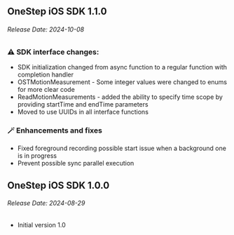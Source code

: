 ## OneStep iOS SDK 1.1.0
###### Release Date: 2024-10-08

### ⚠️ SDK interface changes:
* SDK initialization changed from async function to a regular function with completion handler
* OSTMotionMeasurement - Some integer values were changed to enums for more clear code
* ReadMotionMeasurements - added the ability to specify time scope by providing startTime and endTime parameters
* Moved to use UUIDs in all interface functions

### 🪄 Enhancements and fixes
* Fixed foreground recording possible start issue when a background one is in progress
* Prevent possible sync parallel execution

## OneStep iOS SDK 1.0.0
###### Release Date: 2024-08-29

* Initial version 1.0
